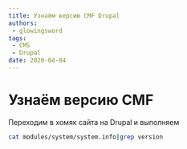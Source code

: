 ```yaml
---
title: Узнаём версию CMF Drupal
authors: 
 - glowingsword
tags:
 - CMS
 - Drupal
date: 2020-04-04
---
```

# Узнаём версию CMF

Переходим в хомяк сайта на Drupal и выполняем

``` bash
cat modules/system/system.info|grep version
```